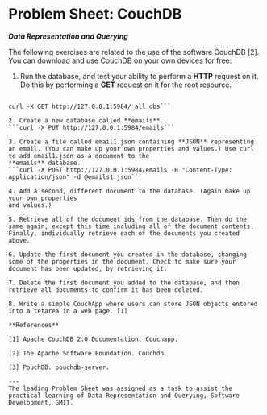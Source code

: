 Problem Sheet: CouchDB
=====

__*Data Representation and Querying*__

The following exercises are related to the use of the software CouchDB [2]. You can download and use CouchDB on your own devices for free.

1. Run the database, and test your ability to perform a **HTTP** request on it. Do this by performing a **GET** request on it for the root resource. 
```curl http://127.0.0.1:5984/

curl -X GET http://127.0.0.1:5984/_all_dbs```

2. Create a new database called **emails**. 
```curl -X PUT http://127.0.0.1:5984/emails```

3. Create a file called email1.json containing **JSON** representing an email. (You can make up your own properties and values.) Use curl to add email1.json as a document to the
**emails** database.
```curl -X POST http://127.0.0.1:5984/emails -H "Content-Type: application/json" -d @emails1.json```

4. Add a second, different document to the database. (Again make up your own properties
and values.)

5. Retrieve all of the document ids from the database. Then do the same again, except this time including all of the document contents. Finally, individually retrieve each of the documents you created above.

6. Update the first document you created in the database, changing some of the properties in the document. Check to make sure your document has been updated, by retrieving it.

7. Delete the first document you added to the database, and then retrieve all documents to confirm it has been deleted.

8. Write a simple CouchApp where users can store JSON objects entered into a tetarea in a web page. [1]

**References** 

[1] Apache CouchDB 2.0 Documentation. Couchapp.

[2] The Apache Software Foundation. Couchdb.

[3] PouchDB. pouchdb-server.

---
The leading Problem Sheet was assigned as a task to assist the practical learning of Data Representation and Querying, Software Development, GMIT.
